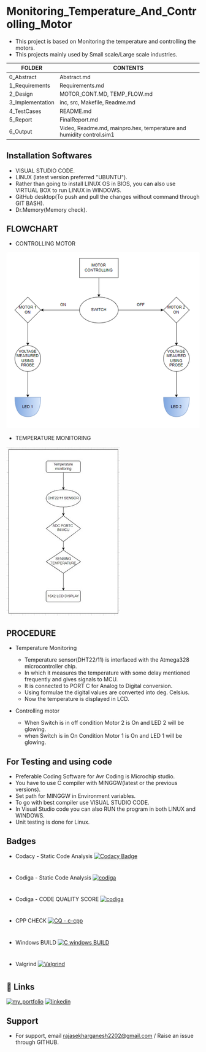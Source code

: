 # Monitoring_Temperature_And_Controlling_Motor


*   This project is based on Monitoring the temperature and controlling the motors.
*   This projects mainly used by Small scale/Large scale industries.

| FOLDER | CONTENTS |
| ------ | -------- |
| 0_Abstract | Abstract.md |
| 1_Requirements | Requirements.md |
| 2_Design | MOTOR_CONT.MD, TEMP_FLOW.md |
| 3_Implementation | inc, src, Makefile, Readme.md |
| 4_TestCases | README.md |
| 5_Report | FinalReport.md |
| 6_Output | Video, Readme.md, mainpro.hex, temperature and humidity control.sim1 |

## Installation Softwares

*   VISUAL STUDIO CODE.
*   LINUX (latest version preferred "UBUNTU").
*   Rather than going to install LINUX OS in BIOS, you can also use VIRTUAL BOX to run LINUX in WINDOWS.
*   GitHub desktop(To push and pull the changes without command through GIT BASH).
*   Dr.Memory(Memory check).

## FLOWCHART

* CONTROLLING MOTOR

![MOTOR_CONTROL](https://github.com/Rajasekhar22/image/blob/main/2022-04-23-12-19-26.png)

* TEMPERATURE MONITORING

![MONITOR_TEMPERATURE](https://github.com/Rajasekhar22/image/blob/main/TEMP.jpeg)


## PROCEDURE

* Temperature Monitoring
  * Temperature sensor(DHT22/11) is interfaced with the Atmega328 microcontroller chip.
  * In which it measures the temperature with some delay mentioned frequently and gives signals to MCU.
  * It is connected to PORT C for Analog to Digital conversion.
  * Using formulae the digital values are converted into deg. Celsius.
  * Now the temperature is displayed in LCD.

* Controlling motor
  * When Switch is in off condition Motor 2 is On and LED 2 will be glowing.
  * when Switch is in On Condition Motor 1 is On and LED 1 will be glowing.


## For Testing and using code

* Preferable Coding Software for Avr Coding is Microchip studio.
* You have to use C compiler with MINGGW(latest or the previous versions).
* Set path for MINGGW in Environment variables.
* To go with best compiler use VISUAL STUDIO CODE.
* In Visual Studio code you can also RUN the program in both LINUX and WINDOWS.
* Unit testing is done for Linux.

## Badges 
* Codacy - Static Code Analysis
[![Codacy Badge](https://app.codacy.com/project/badge/Grade/2c73efbf9ec24ad1868e452829cbfca9)](https://www.codacy.com/gh/Rajasekhar22/M2_Monitoring_Temperature_And_Controlling_Motor/dashboard?utm_source=github.com&amp;utm_medium=referral&amp;utm_content=Rajasekhar22/M2_Monitoring_Temperature_And_Controlling_Motor&amp;utm_campaign=Badge_Grade)
#
* Codiga - Static Code Analysis
[![codiga](https://img.shields.io/badge/CODIGA_GRADE-A-green.svg)](https://api.codiga.io/project/33070/status/svg)
#
* Codiga - CODE QUALITY SCORE
[![codiga](https://img.shields.io/badge/CODIGA_QUALITY_SCORE-100-green.svg)](https://api.codiga.io/project/33070/score/svg)
#
* CPP CHECK
[![CQ - c-cpp](https://github.com/Rajasekhar22/M2_Monitoring_Temperature_And_Controlling_Motor/actions/workflows/c-cpp.yml/badge.svg)](https://github.com/Rajasekhar22/M2_Monitoring_Temperature_And_Controlling_Motor/actions/workflows/c-cpp.yml)
#
* Windows BUILD
[![C windows BUILD](https://github.com/Rajasekhar22/M2_Monitoring_Temperature_And_Controlling_Motor/actions/workflows/makefile.yml/badge.svg)](https://github.com/Rajasekhar22/M2_Monitoring_Temperature_And_Controlling_Motor/actions/workflows/makefile.yml)
#
* Valgrind
[![Valgrind](https://github.com/Rajasekhar22/M2_Monitoring_Temperature_And_Controlling_Motor/actions/workflows/valgrind.yml/badge.svg)](https://github.com/Rajasekhar22/M2_Monitoring_Temperature_And_Controlling_Motor/actions/workflows/valgrind.yml)
#

## 🔗 Links
[![my_portfolio](https://img.shields.io/badge/my_portfolio-000?style=for-the-badge&logo=ko-fi&logoColor=white)](https://github.com/Rajasekhar22)
[![linkedin](https://img.shields.io/badge/linkedin-0A66C2?style=for-the-badge&logo=linkedin&logoColor=white)](www.linkedin.com/in/bammidi-rajasekhar-2a58651b6)

## Support

*   For support, email rajasekharganesh2202@gmail.com / Raise an issue through GITHUB.

